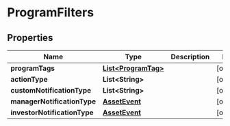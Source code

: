 
# ProgramFilters

## Properties
Name | Type | Description | Notes
------------ | ------------- | ------------- | -------------
**programTags** | [**List&lt;ProgramTag&gt;**](ProgramTag.md) |  |  [optional]
**actionType** | **List&lt;String&gt;** |  |  [optional]
**customNotificationType** | **List&lt;String&gt;** |  |  [optional]
**managerNotificationType** | [**AssetEvent**](AssetEvent.md) |  |  [optional]
**investorNotificationType** | [**AssetEvent**](AssetEvent.md) |  |  [optional]



